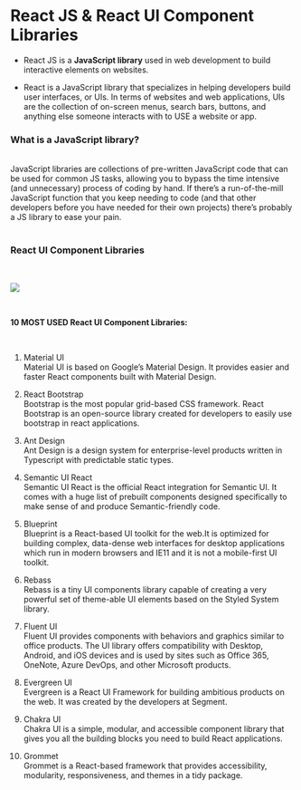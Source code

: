 # React JS & React UI Component Libraries

* React JS is a **JavaScript library** used in web development to build interactive elements on websites.

* React is a JavaScript library that specializes in helping developers build user interfaces, or UIs. In terms of websites and web applications, UIs are the collection of on-screen menus, search bars, buttons, and anything else someone interacts with to USE a website or app.

### What is a JavaScript library? 
<br>
JavaScript libraries are collections of pre-written JavaScript code that can be used for common JS tasks, allowing you to bypass the time intensive (and unnecessary) process of coding by hand. If there’s a run-of-the-mill JavaScript function that you keep needing to code (and that other developers before you have needed for their own projects) there’s probably a JS library to ease your pain.
<br><br>

### React UI Component Libraries 
<br>

![](https://i1.wp.com/onaircode.com/wp-content/uploads/2019/07/react-ui-component-libries.jpg?fit=1024%2C600&ssl=1)

<br>

**10 MOST USED React UI Component Libraries:**

<br>

1. Material UI <br>
Material UI is based on Google’s Material Design. It provides easier and faster React components built with Material Design.

2. React Bootstrap <br>
Bootstrap is the most popular grid-based CSS framework. React Bootstrap is an open-source library created for developers to easily use bootstrap in react applications.

3. Ant Design <br>
Ant Design is a design system for enterprise-level products written in Typescript with predictable static types.

4. Semantic UI React <br>
Semantic UI React is the official React integration for Semantic UI. It comes with a huge list of prebuilt components designed specifically to make sense of and produce Semantic-friendly code.

5. Blueprint <br>
Blueprint is a React-based UI toolkit for the web.It is optimized for building complex, data-dense web interfaces for desktop applications which run in modern browsers and IE11 and it is not a mobile-first UI toolkit.

6. Rebass <br>
Rebass is a tiny UI components library capable of creating a very powerful set of theme-able UI elements based on the Styled System library.

7. Fluent UI <br>
Fluent UI provides components with behaviors and graphics similar to office products. The UI library offers compatibility with Desktop, Android, and iOS devices and is used by sites such as Office 365, OneNote, Azure DevOps, and other Microsoft products.

8. Evergreen UI <br>
Evergreen is a React UI Framework for building ambitious products on the web. It was created by the developers at Segment.

9. Chakra UI <br>
Chakra UI is a simple, modular, and accessible component library that gives you all the building blocks you need to build React applications.

10. Grommet <br>
Grommet is a React-based framework that provides accessibility, modularity, responsiveness, and themes in a tidy package.
